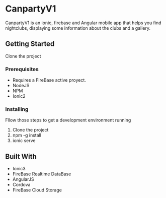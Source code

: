 # CanpartyV1

CanpartyV1 is an ionic, firebase and Angular mobile app that helps you find nightclubs, displaying some information about the clubs and a gallery.

## Getting Started

Clone the project

### Prerequisites

 * Requires a FireBase active proyect.
 * NodeJS
 * NPM
 * Ionic2

### Installing

Fllow those steps to get a development environment running

1. Clone the project
2. npm -g install
3. ionic serve


## Built With

* Ionic3
* FireBase Realtime DataBase
* AngularJS
* Cordova
* FireBase Cloud Storage

